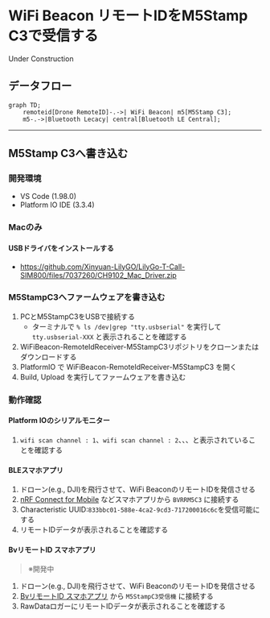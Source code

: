 # WiFi Beacon リモートIDをM5Stamp C3で受信する
Under Construction

## データフロー
```mermaid
graph TD;
    remoteid[Drone RemoteID]-.->| WiFi Beacon| m5[M5Stamp C3];
    m5-.->|Bluetooth Lecacy| central[Bluetooth LE Central];
```

---

## M5Stamp C3へ書き込む

### 開発環境
- VS Code (1.98.0)
- Platform IO IDE (3.3.4)

### Macのみ
#### USBドライバをインストールする
- https://github.com/Xinyuan-LilyGO/LilyGo-T-Call-SIM800/files/7037260/CH9102_Mac_Driver.zip

### M5StampC3へファームウェアを書き込む
1. PCとM5StampC3をUSBで接続する
   - ターミナルで `% ls /dev|grep "tty.usbserial"` を実行して `tty.usbserial-XXX` と表示されることを確認する
2. WiFiBeacon-RemoteIdReceiver-M5StampC3リポジトリをクローンまたはダウンロードする
3. PlatformIO で WiFiBeacon-RemoteIdReceiver-M5StampC3 を開く
4. Build, Upload を実行してファームウェアを書き込む
   
### 動作確認
#### Platform IOのシリアルモニター
1. `wifi scan channel : 1`、`wifi scan channel : 2`、、、と表示されていることを確認する

#### BLEスマホアプリ
1. ドローン(e.g., DJI)を飛行させて、WiFi BeaconのリモートIDを発信させる
2. [nRF Connect for Mobile](https://www.nordicsemi.com/Products/Development-tools/nRF-Connect-for-mobile) などスマホアプリから `BVRRM5C3` に接続する
3. Characteristic UUID:`833bbc01-588e-4ca2-9cd3-717200016c6c`を受信可能にする
4. リモートIDデータが表示されることを確認する

#### BvリモートID スマホアプリ

> ※開発中

1. ドローン(e.g., DJI)を飛行させて、WiFi BeaconのリモートIDを発信させる
2. [BvリモートID スマホアプリ](hhttps://www.braveridge.com/product_support/remoteid/#app) から `M5StampC3受信機` に接続する
3. RawDataロガーにリモートIDデータが表示されることを確認する
